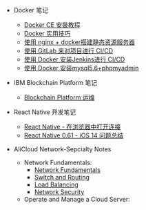 - Docker 笔记
    * [Docker CE 安裝教程](docker/docker.md)
    * [Docker 实用技巧](docker/docker-skills.md)
    * [使用 nginx + docker搭建静态资源服务器](docker/nigix+docker.md)
    * [使用 GitLab 来对项目进行 CI/CD](docker/gitlab.md)
    * [使用 Docker 安装Jenkins进行 CI/CD](docker/jenkins.md)
    * [使用 Docker 安装mysql5.6+phpmyadmin](docker/mysql+phpmyadmin.md)

- IBM Blockchain Platform 笔记
    * [Blockchain Platform 运维](IBM/managing-deployed-components.md)

- React Native 开发笔记
    * [React Native - 在浏览器中打开连接](react-native/react-native-html.md)
    * [React Native 0.61 - iOS 14 问题总结](react-native/ios14-issues.md)

- AliCloud Network-Sepcialty Notes
    * Network Fundamentals:
        * [Network Fundamentals](AliCloud-Exam-Notes/Network-Sepcialty/Network_Fundamentals.md)
        * [Switch and Routing](AliCloud-Exam-Notes/Network-Sepcialty/SwitchAndRouting.md)
        * [Load Balancing](AliCloud-Exam-Notes/Network-Sepcialty/LoadBalancing.md)
        * [Network Security](AliCloud-Exam-Notes/Network-Sepcialty/NetworkSecurity.md)
    *  Operate and Manage a Cloud Server: